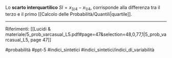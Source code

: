 Lo **scarto interquartilico** $SI = x_{3/4} - x_{1/4}$, corrisponde alla differenza tra il terzo e il primo [[Calcolo delle Probabilità/Quantili|quartile]].

***
Riferimenti:
[[Lucidi & materiale/5_prob_varcasual_L5.pdf#page=47&selection=48,0,77,1|5_prob_varcasual_L5, page 47]]

#probabilità 
#ppt-5 
#indici_sintetici 
#indici_sintetici/indici_di_variabilità 